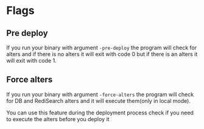 # Flags
## Pre deploy
If you run your binary with argument `-pre-deploy` the program will check for alters and if there is no alters it will exit with code 0 but if there is an alters it will exit with code 1.

## Force alters
If you run your binary with argument `-force-alters` the program will check for DB and RediSearch alters and it will execute them(only in local mode).

You can use this feature during the deployment process check if you need to execute the alters before you deploy it
